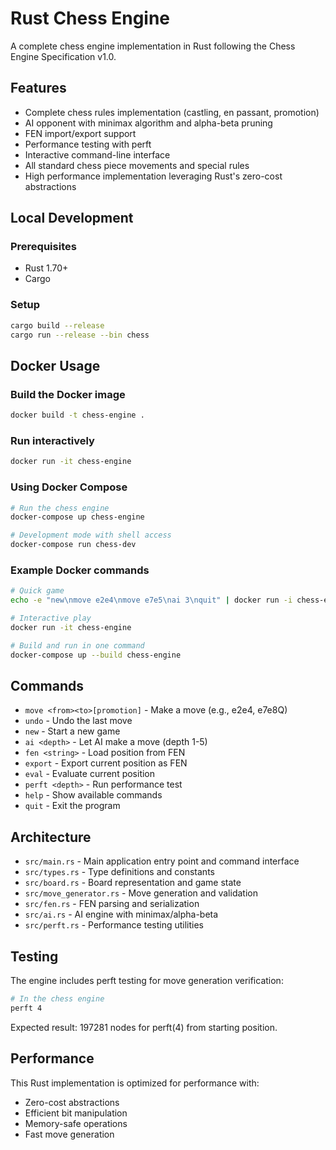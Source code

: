 # Rust Chess Engine

A complete chess engine implementation in Rust following the Chess Engine Specification v1.0.

## Features

- Complete chess rules implementation (castling, en passant, promotion)
- AI opponent with minimax algorithm and alpha-beta pruning
- FEN import/export support
- Performance testing with perft
- Interactive command-line interface
- All standard chess piece movements and special rules
- High performance implementation leveraging Rust's zero-cost abstractions

## Local Development

### Prerequisites
- Rust 1.70+ 
- Cargo

### Setup
```bash
cargo build --release
cargo run --release --bin chess
```

## Docker Usage

### Build the Docker image
```bash
docker build -t chess-engine .
```

### Run interactively
```bash
docker run -it chess-engine
```

### Using Docker Compose
```bash
# Run the chess engine
docker-compose up chess-engine

# Development mode with shell access
docker-compose run chess-dev
```

### Example Docker commands
```bash
# Quick game
echo -e "new\nmove e2e4\nmove e7e5\nai 3\nquit" | docker run -i chess-engine

# Interactive play
docker run -it chess-engine

# Build and run in one command
docker-compose up --build chess-engine
```

## Commands

- `move <from><to>[promotion]` - Make a move (e.g., e2e4, e7e8Q)
- `undo` - Undo the last move
- `new` - Start a new game  
- `ai <depth>` - Let AI make a move (depth 1-5)
- `fen <string>` - Load position from FEN
- `export` - Export current position as FEN
- `eval` - Evaluate current position
- `perft <depth>` - Run performance test
- `help` - Show available commands
- `quit` - Exit the program

## Architecture

- `src/main.rs` - Main application entry point and command interface
- `src/types.rs` - Type definitions and constants
- `src/board.rs` - Board representation and game state
- `src/move_generator.rs` - Move generation and validation  
- `src/fen.rs` - FEN parsing and serialization
- `src/ai.rs` - AI engine with minimax/alpha-beta
- `src/perft.rs` - Performance testing utilities

## Testing

The engine includes perft testing for move generation verification:
```bash
# In the chess engine
perft 4
```

Expected result: 197281 nodes for perft(4) from starting position.

## Performance

This Rust implementation is optimized for performance with:
- Zero-cost abstractions
- Efficient bit manipulation
- Memory-safe operations
- Fast move generation